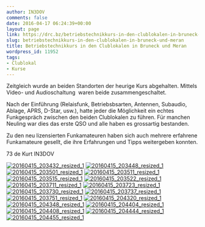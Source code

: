 ```yaml
---
author: IN3DOV
comments: false
date: 2016-04-17 06:24:39+00:00
layout: page
link: https://drc.bz/betriebstechnikkurs-in-den-clublokalen-in-bruneck-und-meran/
slug: betriebstechnikkurs-in-den-clublokalen-in-bruneck-und-meran
title: Betriebstechnikkurs in den Clublokalen in Bruneck und Meran
wordpress_id: 11952
tags:
- Clublokal
- Kurse
---
```


Zeitgleich wurde an beiden Standorten der heurige Kurs abgehalten. Mittels Video- und Audioschaltung  waren beide zusammengeschaltet.

Nach der Einführung (Relaisfunk, Betriebsbsarten, Antennen, Subaudio, Ablage, APRS, D-Star, usw.), hatte jeder die Möglichkeit ein echtes Funkgespräch zwischen den beiden Clublokalen zu führen. Für manchen Neuling war dies das erste QSO und alle haben es grossartig bestanden.

Zu den neu lizensierten Funkamateuren haben sich auch mehrere erfahrene Funkamateure gesellt, die ihre Erfahrungen und Tipps weitergeben konnten.

73 de Kurt IN3DOV

[![20160415_203432_resized_1](https://drc.bz/wp-content/uploads/2016/04/20160415_203432_resized_1.jpg)](https://drc.bz/wp-content/uploads/2016/04/20160415_203432_resized_1.jpg) [![20160415_203448_resized_1](https://drc.bz/wp-content/uploads/2016/04/20160415_203448_resized_1.jpg)](https://drc.bz/wp-content/uploads/2016/04/20160415_203448_resized_1.jpg) [![20160415_203501_resized_1](https://drc.bz/wp-content/uploads/2016/04/20160415_203501_resized_1.jpg)](https://drc.bz/wp-content/uploads/2016/04/20160415_203501_resized_1.jpg) [![20160415_203511_resized_1](https://drc.bz/wp-content/uploads/2016/04/20160415_203511_resized_1.jpg)](https://drc.bz/wp-content/uploads/2016/04/20160415_203511_resized_1.jpg) [![20160415_203515_resized_1](https://drc.bz/wp-content/uploads/2016/04/20160415_203515_resized_1.jpg)](https://drc.bz/wp-content/uploads/2016/04/20160415_203515_resized_1.jpg) [![20160415_203522_resized_1](https://drc.bz/wp-content/uploads/2016/04/20160415_203522_resized_1.jpg)](https://drc.bz/wp-content/uploads/2016/04/20160415_203522_resized_1.jpg) [![20160415_203711_resized_1](https://drc.bz/wp-content/uploads/2016/04/20160415_203711_resized_1.jpg)](https://drc.bz/wp-content/uploads/2016/04/20160415_203711_resized_1.jpg) [![20160415_203723_resized_1](https://drc.bz/wp-content/uploads/2016/04/20160415_203723_resized_1.jpg)](https://drc.bz/wp-content/uploads/2016/04/20160415_203723_resized_1.jpg) [![20160415_203730_resized_1](https://drc.bz/wp-content/uploads/2016/04/20160415_203730_resized_1.jpg)](https://drc.bz/wp-content/uploads/2016/04/20160415_203730_resized_1.jpg) [![20160415_203737_resized_1](https://drc.bz/wp-content/uploads/2016/04/20160415_203737_resized_1.jpg)](https://drc.bz/wp-content/uploads/2016/04/20160415_203737_resized_1.jpg) [![20160415_203751_resized_1](https://drc.bz/wp-content/uploads/2016/04/20160415_203751_resized_1.jpg)](https://drc.bz/wp-content/uploads/2016/04/20160415_203751_resized_1.jpg) [![20160415_204320_resized_1](https://drc.bz/wp-content/uploads/2016/04/20160415_204320_resized_1.jpg)](https://drc.bz/wp-content/uploads/2016/04/20160415_204320_resized_1.jpg) [![20160415_204348_resized_1](https://drc.bz/wp-content/uploads/2016/04/20160415_204348_resized_1.jpg)](https://drc.bz/wp-content/uploads/2016/04/20160415_204348_resized_1.jpg) [![20160415_204404_resized_1](https://drc.bz/wp-content/uploads/2016/04/20160415_204404_resized_1.jpg)](https://drc.bz/wp-content/uploads/2016/04/20160415_204404_resized_1.jpg) [![20160415_204408_resized_1](https://drc.bz/wp-content/uploads/2016/04/20160415_204408_resized_1.jpg)](https://drc.bz/wp-content/uploads/2016/04/20160415_204408_resized_1.jpg) [![20160415_204444_resized_1](https://drc.bz/wp-content/uploads/2016/04/20160415_204444_resized_1.jpg)](https://drc.bz/wp-content/uploads/2016/04/20160415_204444_resized_1.jpg) [![20160415_204455_resized_1](https://drc.bz/wp-content/uploads/2016/04/20160415_204455_resized_1.jpg)](https://drc.bz/wp-content/uploads/2016/04/20160415_204455_resized_1.jpg)





